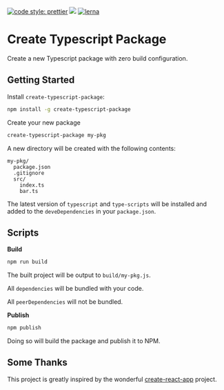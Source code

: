 [![code style: prettier](https://img.shields.io/badge/code_style-prettier-ff69b4.svg?style=flat-square)](https://github.com/prettier/prettier)
<a href="https://zenhub.com"><img src="https://raw.githubusercontent.com/ZenHubIO/support/master/zenhub-badge.png"></a>
[![lerna](https://img.shields.io/badge/maintained%20with-lerna-cc00ff.svg)](https://lernajs.io/)

# Create Typescript Package

Create a new Typescript package with zero build configuration.

## Getting Started

Install `create-typescript-package`:

```bash
npm install -g create-typescript-package
```

Create your new package

```bash
create-typescript-package my-pkg
```

A new directory will be created with the following contents:

```
my-pkg/
  package.json
  .gitignore
  src/
    index.ts
    bar.ts
```

The latest version of `typescript` and `type-scripts` will be installed and added to the `deveDependencies` in your `package.json`.

## Scripts

**Build**

```bash
npm run build
```

The built project will be output to `build/my-pkg.js`.

All `dependencies` will be bundled with your code.

All `peerDependencies` will not be bundled.

**Publish**

```bash
npm publish
```

Doing so will build the package and publish it to NPM. 

## Some Thanks

This project is greatly inspired by the wonderful [create-react-app](https://github.com/facebookincubator/create-react-app/) project.
